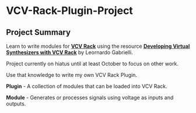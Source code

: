 # VCV-Rack-Plugin-Project

## Project Summary
Learn to write modules for [**VCV Rack**](https://vcvrack.com/) using the resource [**Developing Virtual Synthesizers with VCV Rack**](https://www.leonardo-gabrielli.info/vcv-book) by Leornardo Gabrielli.

Project currently on hiatus until at least October to focus on other work.

Use that knowledge to write my own VCV Rack Plugin.

**Plugin** - A collection of modules that can be loaded into VCV Rack.

**Module** - Generates or processes signals using voltage as inputs and outputs.
